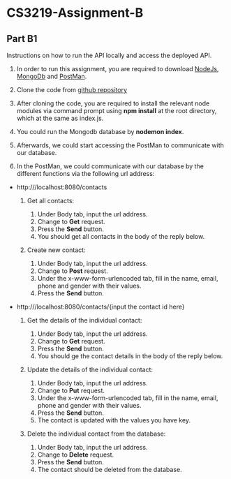 # CS3219-Assignment-B

## Part B1

Instructions on how to run the API locally and access the deployed API.

1) In order to run this assignment, you are required to download [NodeJs](https://nodejs.org/en/download/), [MongoDb](https://www.mongodb.com/try/download/community) and [PostMan](https://www.postman.com/).

2) Clone the code from [github repository](https://github.com/Exeexe93/CS3219-Assignment-B.git)

3) After cloning the code, you are required to install the relevant node modules via command prompt using **npm install** at the root directory, which at the same as index.js.

4) You could run the Mongodb database by **nodemon index**.

5) Afterwards, we could start accessing the PostMan to communicate with our database.

6) In the PostMan, we could communicate with our database by the different functions via the following url address:

* http:///localhost:8080/contacts

    1. Get all contacts:
        1. Under Body tab, input the url address.
        1. Change to **Get** request.
        1. Press the **Send** button.
        1. You should get all contacts in the body of the reply below.

    1. Create new contact:
        1. Under Body tab, input the url address.
        1. Change to **Post** request.
        1. Under the x-www-form-urlencoded tab, fill in the name, email, phone and gender with their values.
        1. Press the **Send** button.

* http:///localhost:8080/contacts/{input the contact id here}

    1. Get the details of the individual contact:
        1. Under Body tab, input the url address.
        1. Change to **Get** request.
        1. Press the **Send** button.
        1. You should ge the contact details in the body of the reply below.

    1. Update the details of the individual contact:
        1. Under Body tab, input the url address.
        1. Change to **Put** request.
        1. Under the x-www-form-urlencoded tab, fill in the name, email, phone and gender with their values.
        1. Press the **Send** button.
        1. The contact is updated with the values you have key.

    1. Delete the individual contact from the database:
        1. Under Body tab, input the url address.
        1. Change to **Delete** request.
        1. Press the **Send** button.
        1. The contact should be deleted from the database.
